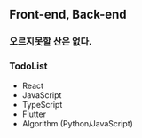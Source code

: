 ## Front-end, Back-end
### 오르지못할 산은 없다.
### TodoList
- React
- JavaScript
- TypeScript
- Flutter
- Algorithm (Python/JavaScript)
